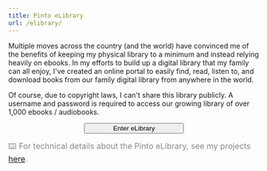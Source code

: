 ```yaml
---
title: Pinto eLibrary
url: /elibrary/
---
```


Multiple moves across the country (and the world) have convinced me of the benefits of keeping my physical library to a minimum and instead relying heavily on ebooks. In my efforts to build up a digital library that my family can all enjoy, I've created an online portal to easily find, read, listen to, and download books from our family digital library from anywhere in the world.

Of course, due to copyright laws, I can't share this library publicly. A username and password is required to access our growing library of over 1,000 ebooks / audiobooks.

<center>
    <a href="http://library.juanpinto.me"><button class="see-more" style="width:200px"><span>Enter eLibrary</span></button></a>
</center>


<span style="font-size:16px; color:#888888">⌨️ For technical details about the Pinto eLibrary, see my projects [here](/projects/#technical-projects).</span>
